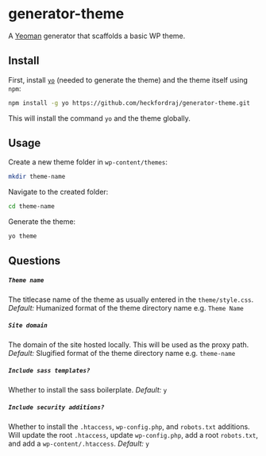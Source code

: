 # generator-theme

A [Yeoman](https://www.npmjs.com/package/yo) generator that scaffolds a basic WP theme.


## Install

First, install [`yo`](https://www.npmjs.com/package/yo) (needed to generate the theme) and the theme itself using `npm`:

```bash
npm install -g yo https://github.com/heckfordraj/generator-theme.git
```

This will install the command ```yo``` and the theme globally.


## Usage

Create a new theme folder in `wp-content/themes`:

```bash
mkdir theme-name
```

Navigate to the created folder:

```bash
cd theme-name
```

Generate the theme:

```bash
yo theme
```


## Questions

##### `Theme name`

The titlecase name of the theme as usually entered in the `theme/style.css`.
*Default:* Humanized format of the theme directory name e.g. `Theme Name`

##### `Site domain`

The domain of the site hosted locally. This will be used as the proxy path.
*Default:* Slugified format of the theme directory name e.g. `theme-name`

##### `Include sass templates?`

Whether to install the sass boilerplate.
*Default:* `y`

##### `Include security additions?`

Whether to install the `.htaccess`, `wp-config.php`, and `robots.txt` additions. Will update the root `.htaccess`, update `wp-config.php`, add a root `robots.txt`, and add a `wp-content/.htaccess`.
*Default:* `y`
